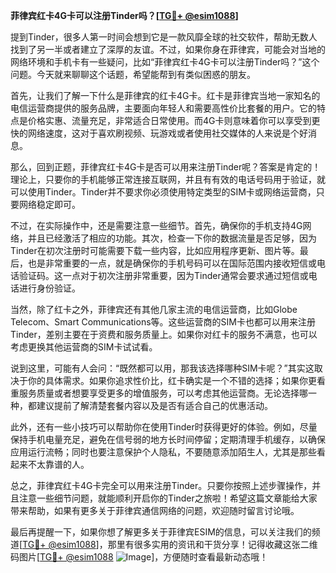 **菲律宾红卡4G卡可以注册Tinder吗？[[TG💪+ @esim1088](https://t.me/s/esim1088)]**

提到Tinder，很多人第一时间会想到它是一款风靡全球的社交软件，帮助无数人找到了另一半或者建立了深厚的友谊。不过，如果你身在菲律宾，可能会对当地的网络环境和手机卡有一些疑问，比如“菲律宾红卡4G卡可以注册Tinder吗？”这个问题。今天就来聊聊这个话题，希望能帮到有类似困惑的朋友。

首先，让我们了解一下什么是菲律宾的红卡4G卡。红卡是菲律宾当地一家知名的电信运营商提供的服务品牌，主要面向年轻人和需要高性价比套餐的用户。它的特点是价格实惠、流量充足，非常适合日常使用。而4G卡则意味着你可以享受到更快的网络速度，这对于喜欢刷视频、玩游戏或者使用社交媒体的人来说是个好消息。

那么，回到正题，菲律宾红卡4G卡是否可以用来注册Tinder呢？答案是肯定的！理论上，只要你的手机能够正常连接互联网，并且有有效的电话号码用于验证，就可以使用Tinder。Tinder并不要求你必须使用特定类型的SIM卡或网络运营商，只要网络稳定即可。

不过，在实际操作中，还是需要注意一些细节。首先，确保你的手机支持4G网络，并且已经激活了相应的功能。其次，检查一下你的数据流量是否足够，因为Tinder在初次注册时可能需要下载一些内容，比如应用程序更新、图片等。最后，也是非常重要的一点，就是确保你的手机号码可以在国际范围内接收短信或电话验证码。这一点对于初次注册非常重要，因为Tinder通常会要求通过短信或电话进行身份验证。

当然，除了红卡之外，菲律宾还有其他几家主流的电信运营商，比如Globe Telecom、Smart Communications等。这些运营商的SIM卡也都可以用来注册Tinder，差别主要在于资费和服务质量上。如果你对红卡的服务不满意，也可以考虑更换其他运营商的SIM卡试试看。

说到这里，可能有人会问：“既然都可以用，那我该选择哪种SIM卡呢？”其实这取决于你的具体需求。如果你追求性价比，红卡确实是一个不错的选择；如果你更看重服务质量或者想要享受更多的增值服务，可以考虑其他运营商。无论选择哪一种，都建议提前了解清楚套餐内容以及是否有适合自己的优惠活动。

此外，还有一些小技巧可以帮助你在使用Tinder时获得更好的体验。例如，尽量保持手机电量充足，避免在信号弱的地方长时间停留；定期清理手机缓存，以确保应用运行流畅；同时也要注意保护个人隐私，不要随意添加陌生人，尤其是那些看起来不太靠谱的人。

总之，菲律宾红卡4G卡完全可以用来注册Tinder。只要你按照上述步骤操作，并且注意一些细节问题，就能顺利开启你的Tinder之旅啦！希望这篇文章能给大家带来帮助，如果有更多关于菲律宾通信网络的问题，欢迎随时留言讨论哦。

最后再提醒一下，如果你想了解更多关于菲律宾ESIM的信息，可以关注我们的频道[[TG💪+ @esim1088](https://t.me/s/esim1088)]，那里有很多实用的资讯和干货分享！记得收藏这张二维码图片[[TG💪+ @esim1088](https://t.me/s/esim1088) ![Image](https://i.postimg.cc/4NQfJmqS/Snipaste-2025-05-13-00-14-12.png)]，方便随时查看最新动态哦！